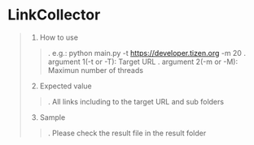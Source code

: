 # LinkCollector
>1. How to use
>>. e.g.: python main.py -t https://developer.tizen.org -m 20
>>. argument 1(-t or -T): Target URL
>>. argument 2(-m or -M): Maximun number of threads
>2. Expected value
>>. All links including to the target URL and sub folders
>3. Sample
>>. Please check the result file in the result folder

